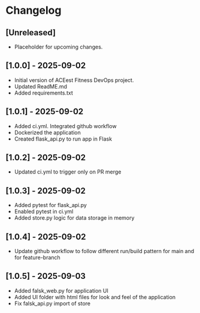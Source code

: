 # Changelog

## [Unreleased]
- Placeholder for upcoming changes.

## [1.0.0] - 2025-09-02
- Initial version of ACEest Fitness DevOps project.
- Updated ReadME.md
- Added requirements.txt

## [1.0.1] - 2025-09-02
- Added ci.yml. Integrated github workflow
- Dockerized the application
- Created flask_api.py to run app in Flask

## [1.0.2] - 2025-09-02
- Updated ci.yml to trigger only on PR merge

## [1.0.3] - 2025-09-02
- Added pytest for flask_api.py
- Enabled pytest in ci.yml
- Added store.py logic for data storage in memory

## [1.0.4] - 2025-09-02
- Update github workflow to follow different run/build pattern for main and for feature-branch

## [1.0.5] - 2025-09-03
- Added falsk_web.py for application UI
- Added UI folder with html files for look and feel of the application
- Fix falsk_api.py import of store
